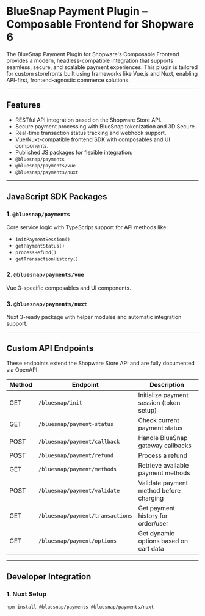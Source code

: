 #  BlueSnap Payment Plugin – Composable Frontend for Shopware 6

The BlueSnap Payment Plugin for Shopware's Composable Frontend provides a modern, headless-compatible integration that supports seamless, secure, and scalable payment experiences. This plugin is tailored for custom storefronts built using frameworks like Vue.js and Nuxt, enabling API-first, frontend-agnostic commerce solutions.

---

##  Features

-  RESTful API integration based on the Shopware Store API.
-  Secure payment processing with BlueSnap tokenization and 3D Secure.
-  Real-time transaction status tracking and webhook support.
-  Vue/Nuxt-compatible frontend SDK with composables and UI components.
-  Published JS packages for flexible integration:
  - `@bluesnap/payments`
  - `@bluesnap/payments/vue`
  - `@bluesnap/payments/nuxt`

---

##  JavaScript SDK Packages

### 1. `@bluesnap/payments`  
Core service logic with TypeScript support for API methods like:

- `initPaymentSession()`
- `getPaymentStatus()`
- `processRefund()`
- `getTransactionHistory()`

### 2. `@bluesnap/payments/vue`  
Vue 3-specific composables and UI components.

### 3. `@bluesnap/payments/nuxt`  
Nuxt 3-ready package with helper modules and automatic integration support.

---

##  Custom API Endpoints

These endpoints extend the Shopware Store API and are fully documented via OpenAPI:

| Method | Endpoint                           | Description                              |
|--------|------------------------------------|------------------------------------------|
| GET    | `/bluesnap/init`                   | Initialize payment session (token setup) |
| GET    | `/bluesnap/payment-status`         | Check current payment status             |
| POST   | `/bluesnap/payment/callback`       | Handle BlueSnap gateway callbacks        |
| POST   | `/bluesnap/payment/refund`         | Process a refund                         |
| GET    | `/bluesnap/payment/methods`        | Retrieve available payment methods       |
| POST   | `/bluesnap/payment/validate`       | Validate payment method before charging  |
| GET    | `/bluesnap/payment/transactions`   | Get payment history for order/user       |
| GET    | `/bluesnap/payment/options`        | Get dynamic options based on cart data   |

---

##  Developer Integration

### 1. Nuxt Setup

```bash
npm install @bluesnap/payments @bluesnap/payments/nuxt
